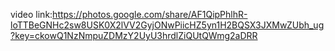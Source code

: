 video link:https://photos.google.com/share/AF1QipPhlhR-loTTBeGNHc2sw8USK0X2lVV2GyjONwPiicHZ5yn1H2BQSX3JXMwZUbh_ug?key=ckowQ1NzNmpuZDMzY2UyU3hrdlZiQUtQWmg2aDRR
